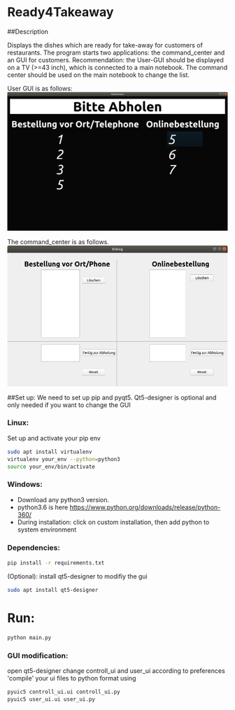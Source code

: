 # Ready4Takeaway

##Description

Displays the dishes which are ready for take-away for customers of restaurants.
The program starts two applications: the command_center and an GUI for customers.
Recommendation: the User-GUI should be displayed on a TV (>=43 inch), which is connected to a main notebook. The command center should be used on the main notebook to change the list.

User GUI is as follows:
![img](ressources/user_ui.png "user ui")

The command_center is as follows.
![img](ressources/command_center.png "command center")



##Set up:
We need to set up pip and pyqt5. Qt5-designer is optional and only needed if you want to change the GUI 

### Linux: 
Set up and activate your pip env
```bash
sudo apt install virtualenv
virtualenv your_env --python=python3
source your_env/bin/activate
```
### Windows: 
- Download any python3 version.
- python3.6 is here https://www.python.org/downloads/release/python-360/
- During installation: click on custom installation, then add python to system environment


### Dependencies:
```bash
pip install -r requirements.txt
```
(Optional): install qt5-designer to modifiy the gui
```bash
sudo apt install qt5-designer 
```
# Run:
```bash
python main.py
```







### GUI modification: 
open qt5-designer
change controll_ui and user_ui according to preferences
'compile' your ui files to python format using
```bash
pyuic5 controll_ui.ui controll_ui.py 
pyuic5 user_ui.ui user_ui.py 
```

